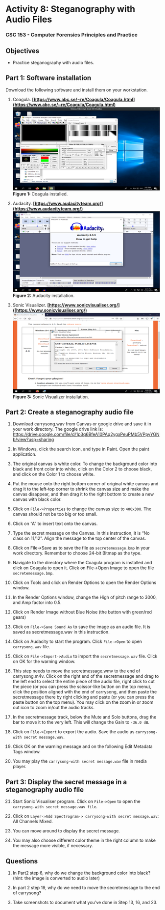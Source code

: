 # Activity 8: Steganography with Audio Files 
### CSC 153 - Computer Forensics Principles and Practice  

## Objectives  
* Practice steganography with audio files.

## Part 1: Software installation  
Download the following software and install them on your workstation.
1. Coagula. **[https://www.abc.se/~re/Coagula/Coagula.html](https://www.abc.se/~re/Coagula/Coagula.html)**    
![1_install_coagula](./images/1_install_coagula.png)  
**Figure 1:** Coagula installed.  

2. Audacity. **[https://www.audacityteam.org/](https://www.audacityteam.org/)**  
![1_install_audacity](./images/1_install_audacity.png)  
**Figure 2:** Audacity installation.    

3. Sonic Visualizer. **[https://www.sonicvisualiser.org/]([https://www.sonicvisualiser.org/)**  
![1_install_sonic_v](./images/1_install_sonic_v.png)  
**Figure 3:** Sonic Visualizer installation.


## Part 2: Create a steganography audio file  
1. Download carrysong.wav from Canvas or google drive and save it in your work directory. The
google drive link is:
https://drive.google.com/file/d/1p3q6BfeA10PAq2ygxPeuPMb5VPpyYGNb/view?usp=sharing

2. In Windows, click the search icon, and type in Paint. Open the paint application.

3. The original canvas is white color. To change the background color into black and front color into
white, click on the Color 2 to choose black, and click on the Color 1 to choose white.  

4. Put the mouse onto the right bottom corner of original white canvas and drag it to the left-top corner to shrink the canvas size and make the canvas disappear, and then drag it to the right bottom to create a new canvas with black color.

5. Click on `File->Properties` to change the canvas size to `400x300`. The canvas should not be too big or too small.

6. Click on “A” to insert text onto the canvas.

7. Type the secret message on the Canvas. In this instruction, it is “No class on 11/12”. Align the message to the top center of the canvas.


8. Click on File->Save as to save the file as `secretemessage.bmp` in your work directory. Remember
to choose 24-bit Bitmap as the type.  

9. Navigate to the directory where the Coagula program is installed and click on Coagula to open it. Click on File->Open Image to open the file `secretemessage.bmp`.  

10. Click on Tools and click on Render Options to open the Render Options window.  

11. In the Render Options window, change the High of pitch range to 3000, and Amp factor into 0.5.  

12. Click on Render Image without Blue Noise (the button with green/red gears)

13. Click on `File->Save Sound As` to save the image as an audio file. It is saved as secretmessage.wav
in this instruction.  

14. Click on Audacity to start the program. Click `File->Open` to open `carrysong.wav` file. 

15. Click on `File->Import->Audio` to import the `secretmessage.wav` file. Click on OK for the warning
window.   

16. This step needs to move the secretmessage.wmv to the end of carrysong.m4v. Click on the right end of the secretmessage and drag to the left end to select the entire piece of the audio file, right click to cut the piece (or you can press the scissor-like button on the top menu), click the position aligned with the end of carrysong, and then paste the secretmessage there by right clicking and paste (or you can press the paste button on the top menu). You may click on the zoom in or zoom out icon to zoom in/out the audio tracks.  

17. In the secretmessage track, below the Mute and Solo buttons, drag the bar to move it to the very left. This will change the Gain to `-36.0 dB`.  

18. Click on `File->Export` to export the audio. Save the audio as `carrysong-with secret message.wav`.

19. Click OK on the warning message and on the following Edit Metadata Tags window.  

20. You may play the `carrysong-with secret message.wav` file in media player.  


## Part 3: Display the secret message in a steganography audio file  

21. Start Sonic Visualiser program. Click on `File->Open` to open the `carrysong-with secret message.wav file`.  

22. Click on `Layer->Add Spectrogram-> carrysong-with secret message.wav`: All Channels Mixed. 

23. You can move around to display the secret message.  

24. You may also choose different color theme in the right column to make the message more visible, if necessary. 

## Questions  
1. In Part2 step 6, why do we change the background color into black? (hint: the image is converted to audio later)  

2. In part 2 step 19, why do we need to move the secretmessage to the end of carrysong?  

3. Take screenshots to document what you’ve done in Step 13, 16, and 23.  